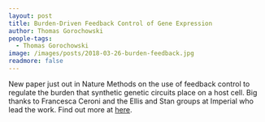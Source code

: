 ```yaml
---
layout: post
title: Burden-Driven Feedback Control of Gene Expression
author: Thomas Gorochowski
people-tags: 
  - Thomas Gorochowski
image: /images/posts/2018-03-26-burden-feedback.jpg
readmore: false
---
```

New paper just out in Nature Methods on the use of feedback control to regulate the burden that synthetic genetic circuits place on a host cell. Big thanks to Francesca Ceroni and the Ellis and Stan groups at Imperial who lead the work. Find out more at [here](https://www.nature.com/articles/nmeth.4635).

